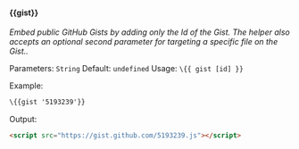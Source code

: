 #### \{{gist}}
_Embed public GitHub Gists by adding only the Id of the Gist. The helper also accepts an optional second parameter for targeting a specific file on the Gist.._

Parameters: `String`
Default: `undefined`
Usage: `\{{ gist [id] }}`

Example:

```html
\{{gist '5193239'}}
```
Output:

```html
<script src="https://gist.github.com/5193239.js"></script>
```
